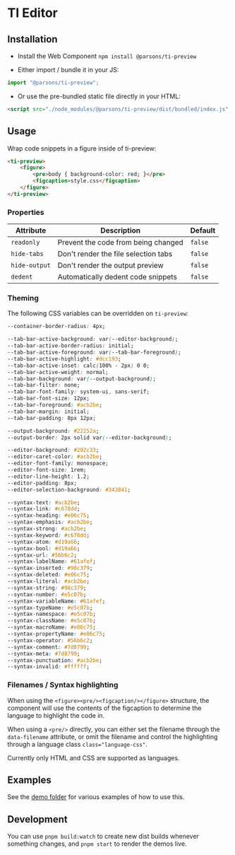 # TI Editor

## Installation

- Install the Web Component `npm install @parsons/ti-preview`

- Either import / bundle it in your JS:

```js
import "@parsons/ti-preview";
```

- Or use the pre-bundled static file directly in your HTML:

```html
<script src="./node_modules/@parsons/ti-preview/dist/bundled/index.js" type="module" />
```

## Usage

Wrap code snippets in a figure inside of ti-preview:

```html
<ti-preview>
	<figure>
		<pre>body { background-color: red; }</pre>
		<figcaption>style.css</figcaption>
	</figure>
</ti-preview>
```

### Properties

| Attribute     | Description                          | Default |
| ------------- | ------------------------------------ | ------- |
| `readonly`    | Prevent the code from being changed  | `false` |
| `hide-tabs`   | Don't render the file selection tabs | `false` |
| `hide-output` | Don't render the output preview      | `false` |
| `dedent`      | Automatically dedent code snippets   | `false` |

### Theming

The following CSS variables can be overridden on `ti-preview`:

```css
--container-border-radius: 4px;

--tab-bar-active-background: var(--editor-background);
--tab-bar-active-border-radius: initial;
--tab-bar-active-foreground: var(--tab-bar-foreground);
--tab-bar-active-highlight: #dcc193;
--tab-bar-active-inset: calc(100% - 2px) 0 0;
--tab-bar-active-weight: normal;
--tab-bar-background: var(--output-background);
--tab-bar-filter: none;
--tab-bar-font-family: system-ui, sans-serif;
--tab-bar-font-size: 12px;
--tab-bar-foreground: #acb2be;
--tab-bar-margin: initial;
--tab-bar-padding: 8px 12px;

--output-background: #22252a;
--output-border: 2px solid var(--editor-background);

--editor-background: #292c33;
--editor-caret-color: #acb2be;
--editor-font-family: monospace;
--editor-font-size: 1rem;
--editor-line-height: 1.2;
--editor-padding: 8px;
--editor-selection-background: #343841;

--syntax-text: #acb2be;
--syntax-link: #c678dd;
--syntax-heading: #e06c75;
--syntax-emphasis: #acb2be;
--syntax-strong: #acb2be;
--syntax-keyword: #c678dd;
--syntax-atom: #d19a66;
--syntax-bool: #d19a66;
--syntax-url: #56b6c2;
--syntax-labelName: #61afef;
--syntax-inserted: #98c379;
--syntax-deleted: #e06c75;
--syntax-literal: #acb2be;
--syntax-string: #98c379;
--syntax-number: #e5c07b;
--syntax-variableName: #61afef;
--syntax-typeName: #e5c07b;
--syntax-namespace: #e5c07b;
--syntax-className: #e5c07b;
--syntax-macroName: #e06c75;
--syntax-propertyName: #e06c75;
--syntax-operator: #56b6c2;
--syntax-comment: #7d8799;
--syntax-meta: #7d8799;
--syntax-punctuation: #acb2be;
--syntax-invalid: #ffffff;
```

### Filenames / Syntax highlighting

When using the `<figure><pre/><figcaption/></figure>` structure, the component will use the contents of the figcaption to determine the language to highlight the code in.

When using a `<pre/>` directly, you can either set the filename through the `data-filename` attribute, or omit the filename and control the highlighting through a language class `class="language-css"`.

Currently only HTML and CSS are supported as languages.

## Examples

See the [demo folder](https://github.com/typography-interaction-2425/ti-preview/tree/main/demo) for various examples of how to use this.

## Development

You can use `pnpm build:watch` to create new dist builds whenever something changes, and `pnpm start` to render the demos live.
